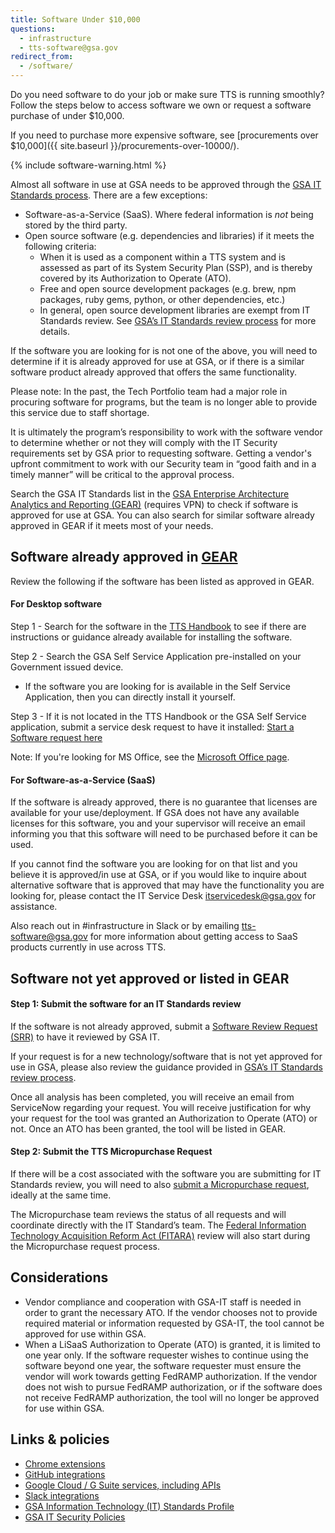 ```yaml
---
title: Software Under $10,000
questions:
  - infrastructure
  - tts-software@gsa.gov
redirect_from:
  - /software/
---
```


Do you need software to do your job or make sure TTS is running smoothly? Follow the steps below to access software we own or request a software purchase of under \$10,000.

If you need to purchase more expensive software, see [procurements over $10,000]({{ site.baseurl }}/procurements-over-10000/).

{% include software-warning.html %}

Almost all software in use at GSA needs to be approved through the [GSA IT Standards process](https://sites.google.com/a/gsa.gov/it_standards/it-standards). There are a few exceptions:

- Software-as-a-Service (SaaS). Where federal information is _not_ being stored by the third party.
- Open source software (e.g. dependencies and libraries) if it meets the following criteria:
  - When it is used as a component within a TTS system and is assessed as part of its System Security Plan (SSP), and is thereby covered by its Authorization to Operate (ATO).
  - Free and open source development packages (e.g. brew, npm packages, ruby gems, python, or other dependencies, etc.)
  - In general, open source development libraries are exempt from IT Standards review. See [GSA’s IT Standards review process](https://sites.google.com/a/gsa.gov/it_standards/software-approvals#h.eubg8a2e9b5) for more details.

If the software you are looking for is not one of the above, you will need to determine if it is already approved for use at GSA, or if there is a similar software product already approved that offers the same functionality.

Please note: In the past, the Tech Portfolio team had a major role in procuring software for programs, but the team is no longer able to provide this service due to staff shortage.

It is ultimately the program’s responsibility to work with the software vendor to determine whether or not they will comply with the IT Security requirements set by GSA prior to requesting software. Getting a vendor's upfront commitment to work with our Security team in “good faith and in a timely manner” will be critical to the approval process.

Search the GSA IT Standards list in the [GSA Enterprise Architecture Analytics and Reporting (GEAR)](https://ea.gsa.gov/#!/itstandards) (requires VPN) to check if software is approved for use at GSA. You can also search for similar software already approved in GEAR if it meets most of your needs.

## Software already approved in [GEAR](https://ea.gsa.gov/#!/itstandards)

Review the following if the software has been listed as approved in GEAR.

#### For Desktop software

Step 1 - Search for the software in the [TTS Handbook](https://search.usa.gov/search?utf8=%E2%9C%93&affiliate=tts-handbook) to see if there are instructions or guidance already available for installing the software.

Step 2 - Search the GSA Self Service Application pre-installed on your Government issued device.

- If the software you are looking for is available in the Self Service Application, then you can directly install it yourself.

Step 3 - If it is not located in the TTS Handbook or the GSA Self Service application, submit a service desk request to have it installed: [Start a Software request here](https://sites.google.com/a/gsa.gov/it_standards/software-approvals)

Note: If you're looking for MS Office, see the [Microsoft Office page]({{site.baseurl}}/office/).

#### For Software-as-a-Service (SaaS)

If the software is already approved, there is no guarantee that licenses are available for your use/deployment. If GSA does not have any available licenses for this software, you and your supervisor will receive an email informing you that this software will need to be purchased before it can be used.

If you cannot find the software you are looking for on that list and you believe it is approved/in use at GSA, or if you would like to inquire about alternative software that is approved that may have the functionality you are looking for, please contact the IT Service Desk itservicedesk@gsa.gov for assistance.

Also reach out in #infrastructure in Slack or by emailing tts-software@gsa.gov for more information about getting access to SaaS products currently in use across TTS.

## Software not yet approved or listed in GEAR

#### Step 1: Submit the software for an IT Standards review

If the software is not already approved, submit a [Software Review Request (SRR)](https://gsa.servicenowservices.com/sp?id=sc_cat_item&sys_id=e32824291bd234d47adac808624bcb44&sysparm_category=bd9a5672f8087000ce3de67bda527122&catalog_id=-1) to have it reviewed by GSA IT.

If your request is for a new technology/software that is not yet approved for use in GSA, please also review the guidance provided in [GSA’s IT Standards review process](https://sites.google.com/a/gsa.gov/it_standards/it-standards).

Once all analysis has been completed, you will receive an email from ServiceNow regarding your request. You will receive justification for why your request for the tool was granted an Authorization to Operate (ATO) or not. Once an ATO has been granted, the tool will be listed in GEAR.

#### Step 2: Submit the TTS Micropurchase Request

If there will be a cost associated with the software you are submitting for IT Standards review, you will need to also [submit a Micropurchase request](https://docs.google.com/forms/d/e/1FAIpQLSd-GoOE9xWWfJvdZNRP3SE7mj5ysI_RfM8brxdG8YpyJV9yKA/viewform), ideally at the same time.

The Micropurchase team reviews the status of all requests and will coordinate directly with the IT Standard’s team. The [Federal Information Technology Acquisition Reform Act (FITARA)]({{site.baseurl}}/general-information-and-resources/tech-policies/fitara/) review will also start during the Micropurchase request process.

## Considerations

- Vendor compliance and cooperation with GSA-IT staff is needed in order to grant the necessary ATO. If the vendor chooses not to provide required material or information requested by GSA-IT, the tool cannot be approved for use within GSA.
- When a LiSaaS Authorization to Operate (ATO) is granted, it is limited to one year only. If the software requester wishes to continue using the software beyond one year, the software requester must ensure the vendor will work towards getting FedRAMP authorization. If the vendor does not wish to pursue FedRAMP authorization, or if the software does not receive FedRAMP authorization, the tool will no longer be approved for use within GSA.

## Links & policies

- [Chrome extensions](https://insite.gsa.gov/topics/information-technology/assistance-and-help-desks/service-catalog/it-service-catalog-google-chrome-extension-request?term=google%20extensions)
- [GitHub integrations]({{site.baseurl}}/tools/github/#rules)
- [Google Cloud / G Suite services, including APIs](https://docs.google.com/spreadsheets/d/1h0338doPlHIfslS7Huypzs7TlJTFVw_-98oPnum0Cvo/edit#gid=467863101)
- [Slack integrations]({{site.baseurl}}/tools/slack/integrations/)
- [GSA Information Technology (IT) Standards Profile](<https://www.gsa.gov/directive/gsa-information-technology-(it)-standards-profile>)
- [GSA IT Security Policies](https://www.gsa.gov/policy-regulations/policy/information-integrity-and-access/gsa-it-security-policies)
